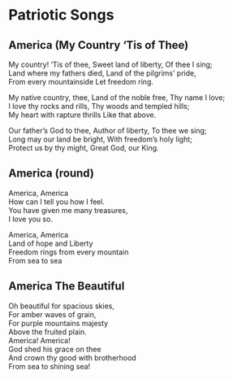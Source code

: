 # Patriotic Songs


## America (My Country ‘Tis of Thee)
My country! ‘Tis of thee, Sweet land of liberty, Of thee I sing;<br>
Land where my fathers died, Land of the pilgrims’ pride,<br>
From every mountainside Let freedom ring.<br>

My native country, thee, Land of the noble free, Thy name I love;<br>
I love thy rocks and rills, Thy woods and templed hills;<br>
My heart with rapture thrills Like that above.<br>

Our father’s God to thee, Author of liberty, To thee we sing;<br>
Long may our land be bright, With freedom’s holy light;<br>
Protect us by thy might, Great God, our King.

## America (round)

America, America<br>
How can I tell you how I  feel.<br>
You have given me many treasures,<br>
I love you so.<br>

America, America<br>
Land of hope and Liberty<br>
Freedom rings from every mountain<br>
From sea to sea


## America The Beautiful

Oh beautiful for spacious skies,<br>
For amber waves of grain,<br>
For purple mountains majesty<br>
Above the fruited plain.<br>
America! America!<br>
God shed his grace on thee<br>
And crown thy good with brotherhood<br>
From sea to shining sea!



